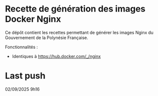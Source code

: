 # Recette de génération des images Docker Nginx

Ce dépôt contient les recettes permettant de générer les images Nginx du Gouvernement de la Polynésie Française.

Fonctionnalités :
- Identiques à https://hub.docker.com/_/nginx

# Last push
02/09/2025 9h16
